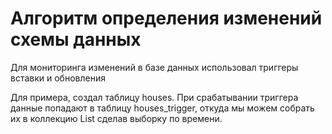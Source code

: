 # Алгоритм определения изменений схемы данных

Для мониторинга изменений в базе данных использовал триггеры вставки и обновления 

Для примера, создал таблицу houses. При срабатывании триггера данные попадают в таблицу houses_trigger, откуда мы можем собрать их в коллекцию List сделав выборку по времени.